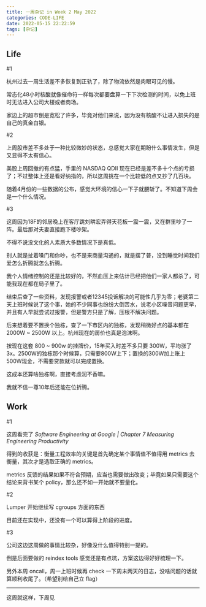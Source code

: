 ```yaml
---
title: 一周杂记 in Week 2 May 2022
categories: CODE-LIFE
date: 2022-05-15 22:22:59
tags: [杂记]
---
```

## Life

\#1

杭州过去一周生活差不多恢复到正轨了，除了物流依然是肉眼可见的慢。

常态化48小时核酸就像催命符一样每次都要盘算一下下次检测的时间，以免上班时无法进入公司大楼或者商场。

家边上的超市倒是宽松了许多，毕竟对他们来说，因为没有核酸不让进入损失的是自己的真金白银。

\#2

上周股市差不多处于一种比较微妙的状态，总感觉大家在期盼什么事情发生，但是又显得不太有信心。

美股上周回撤的有点猛，手里的 NASDAQ QDII 现在已经是差不多十个点的亏损了；不过整体上还是看好纳指的，所以这周挑在一个比较低的点又抄了几百块。

随着4月份的一些数据的公布，感觉大环境的信心一下子就腰斩了。不知道下周会是一个什么情况。

\#3

这周因为18F的邻居晚上在客厅跳刘畊宏弄得天花板一震一震，又在群里吵了一阵。最后那对夫妻直接跑下楼吵架。

不得不说没文化的人素质大多数情况下是真低。

别人就是扯着嗓门和你吵，也不是来商量沟通的，就是摆了普，没到睡觉时间我们爱怎么折腾就怎么折腾。

我个人情绪控制的还是比较好的，不然血压上来估计已经把他们一家人都杀了，可能我现在都在局子里了。

结束后查了一些资料，发现报警或者12345投诉解决的可能性几乎为零；老婆第二天上班时候说了这个事，她的不少同事也纷纷大倒苦水，说老小区噪音问题更早，并且有人早就尝试过报警，但是警方只是了解，压根不解决问题。

后来想着要不置换个独栋，查了一下市区内的独栋，发现稍微好点的基本都在2000W ~ 2500W 以上。杭州现在的房价也真是泡沫啊。

按现在这套 800 ~ 900w 的挂牌价，15年买入时差不多只要 300W，平均涨了3x。2500W的独栋那个时候算，只需要800W上下；置换的300W加上账上500W现金，不需要贷款就可以完成置换。

这成本还算啥独栋啊，直接考虑润不香嘛。

我就不信一尊10年后还能在位折腾。

## Work

\#1

这周看完了 _Software Engineering at Google | Chapter 7 Measuring Engineering Productivity_

得到的收获是：衡量工程效率的关键是首先确定某个事情值不值得用 metrics 去衡量，其次才是选取正确的 metrics。

metrics 反馈的结果如果不符合预期，应当也需要做出改变；毕竟如果只需要这个结论来背书某个 policy，那么还不如一开始就不要量化。

\#2

Lumper 开始继续写 cgroups 方面的东西

目前还在实现中，还没有一个可以算得上阶段的进度。

\#3

公司这边这周做的事情比较杂，好像没什么值得特别一提的。

倒是后面要做的 reindex tools 感觉还是有点坑，方案这边得好好梳理一下。

另外本周 oncall，周一上班时候再 check 一下周末两天的日志，没啥问题的话就算顺利收尾了。（希望别给自己立 flag）

---

这周就这样，下周见
